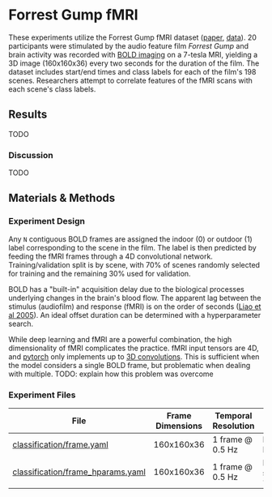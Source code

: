# Forrest Gump fMRI
These experiments utilize the Forrest Gump fMRI dataset ([paper](https://www.nature.com/articles/sdata20143), [data](https://openneuro.org/datasets/ds000113/versions/1.3.0)). 20 participants were stimulated by the audio feature film *Forrest Gump* and brain activity was recorded with [BOLD imaging](https://en.wikipedia.org/wiki/Blood-oxygen-level-dependent_imaging) on a 7-tesla MRI, yielding a 3D image (160x160x36) every two seconds for the duration of the film. The dataset includes start/end times and class labels for each of the film's 198 scenes. Researchers attempt to correlate features of the fMRI scans with each scene's class labels.

## Results
TODO

### Discussion
TODO

## Materials & Methods
### Experiment Design
Any `N` contiguous BOLD frames are assigned the indoor (0) or outdoor (1) label corresponding to the scene in the film. The label is then predicted by feeding the fMRI frames through a 4D convolutional network. Training/validation split is by scene, with 70% of scenes randomly selected for training and the remaining 30% used for validation.

BOLD has a "built-in" acquisition delay due to the biological processes underlying changes in the brain's blood flow. The apparent lag between the stimulus (audiofilm) and response (fMRI) is on the order of seconds ([Liao et al 2005](https://www.math.mcgill.ca/keith/delay/delay.pdf)). An ideal offset duration can be determined with a hyperparameter search.

While deep learning and fMRI are a powerful combination, the high dimensionality of fMRI complicates the practice. fMRI input tensors are 4D, and [pytorch](https://pytorch.org/) only implements up to [3D convolutions](https://pytorch.org/docs/stable/generated/torch.nn.Conv3d.html). This is sufficient when the model considers a single BOLD frame, but problematic when dealing with multiple. TODO: explain how this problem was overcome

### Experiment Files
| File                                                                       | Frame Dimensions       | Temporal Resolution | Notes
| -------------------------------------------------------------------------- | ---------------------- | ------------------- | -----
| [classification/frame.yaml](classification/basic.yaml)                     | 160x160x36             | 1 frame @ 0.5 Hz    | Input is a single BOLD frame
| [classification/frame_hparams.yaml](classification/basic_hparams.yaml)     | 160x160x36             | 1 frame @ 0.5 Hz    | Hyperparameter search for `frame.yaml`

